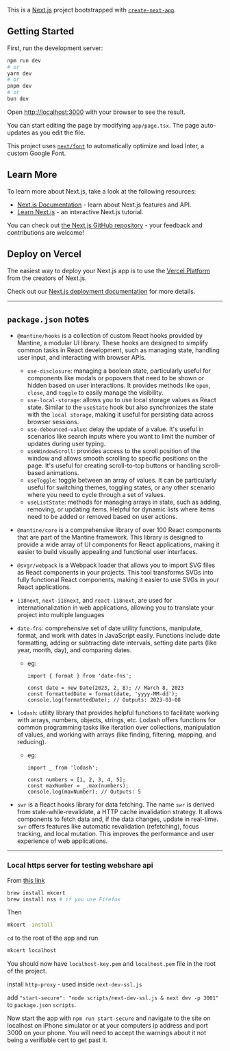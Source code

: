 This is a [Next.js](https://nextjs.org/) project bootstrapped with [`create-next-app`](https://github.com/vercel/next.js/tree/canary/packages/create-next-app).

## Getting Started

First, run the development server:

```bash
npm run dev
# or
yarn dev
# or
pnpm dev
# or
bun dev
```

Open [http://localhost:3000](http://localhost:3000) with your browser to see the result.

You can start editing the page by modifying `app/page.tsx`. The page auto-updates as you edit the file.

This project uses [`next/font`](https://nextjs.org/docs/basic-features/font-optimization) to automatically optimize and load Inter, a custom Google Font.

## Learn More

To learn more about Next.js, take a look at the following resources:

- [Next.js Documentation](https://nextjs.org/docs) - learn about Next.js features and API.
- [Learn Next.js](https://nextjs.org/learn) - an interactive Next.js tutorial.

You can check out [the Next.js GitHub repository](https://github.com/vercel/next.js/) - your feedback and contributions are welcome!

## Deploy on Vercel

The easiest way to deploy your Next.js app is to use the [Vercel Platform](https://vercel.com/new?utm_medium=default-template&filter=next.js&utm_source=create-next-app&utm_campaign=create-next-app-readme) from the creators of Next.js.

Check out our [Next.js deployment documentation](https://nextjs.org/docs/deployment) for more details.


---

## `package.json` notes

- `@mantine/hooks` is a collection of custom React hooks provided by Mantine, a modular UI library. These hooks are designed to simplify common tasks in React development, such as managing state, handling user input, and interacting with browser APIs.

    - `use-disclosure`: managing a boolean state, particularly useful for components like modals or popovers that need to be shown or hidden based on user interactions. It provides methods like `open`, `close`, and `toggle` to easily manage the visibility.
    - `use-local-storage`: allows you to use local storage values as React state. Similar to the `useState` hook but also synchronizes the state with the `local storage`, making it useful for persisting data across browser sessions.
    - `use-debounced-value`: delay the update of a value. It's useful in scenarios like search inputs where you want to limit the number of updates during user typing.
    - `useWindowScroll`: provides access to the scroll position of the window and allows smooth scrolling to specific positions on the page. It's useful for creating scroll-to-top buttons or handling scroll-based animations.
    - `useToggle`: toggle between an array of values. It can be particularly useful for switching themes, toggling states, or any other scenario where you need to cycle through a set of values.
    - `useListState`: methods for managing arrays in state, such as adding, removing, or updating items. Helpful for dynamic lists where items need to be added or removed based on user actions.


- `@mantine/core` is a comprehensive library of over 100 React components that are part of the Mantine framework. This library is designed to provide a wide array of UI components for React applications, making it easier to build visually appealing and functional user interfaces.


- `@svgr/webpack` is a Webpack loader that allows you to import SVG files as React components in your projects. This tool transforms SVGs into fully functional React components, making it easier to use SVGs in your React applications.


- `i18next`, `next-i18next`, and `react-i18next`, are used for internationalization in web applications, allowing you to translate your project into multiple languages


- `date-fns`: comprehensive set of date utility functions, manipulate, format, and work with dates in JavaScript easily. Functions include date formatting, adding or subtracting date intervals, setting date parts (like year, month, day), and comparing dates.

    - eg:
        ```
        import { format } from 'date-fns';
        
        const date = new Date(2023, 2, 8); // March 8, 2023
        const formattedDate = format(date, 'yyyy-MM-dd');
        console.log(formattedDate); // Outputs: 2023-03-08
        ```

- `lodash`: utility library that provides helpful functions to facilitate working with arrays, numbers, objects, strings, etc. Lodash offers functions for common programming tasks like iteration over collections, manipulation of values, and working with arrays (like finding, filtering, mapping, and reducing).

    - eg:
        ```
        import _ from 'lodash';
        
        const numbers = [1, 2, 3, 4, 5];
        const maxNumber = _.max(numbers);
        console.log(maxNumber); // Outputs: 5
        ```

- `swr` is a React hooks library for data fetching. The name `swr` is derived from stale-while-revalidate, a HTTP cache invalidation strategy. It allows components to fetch data and, if the data changes, update in real-time. `swr` offers features like automatic revalidation (refetching), focus tracking, and local mutation. This improves the performance and user experience of web applications.

---

### Local https server for testing webshare api

From [this link](https://web.dev/how-to-use-local-https/)

```sh
brew install mkcert
brew install nss # if you use Firefox
```

Then

```sh
mkcert -install
```

`cd` to the root of the app and run

```sh
mkcert localhost
```

You should now have `localhost-key.pem` and `localhost.pem` file in the root of the project.

install `http-proxy` - used inside `next-dev-ssl.js`

add `"start-secure": "node scripts/next-dev-ssl.js & next dev -p 3001"` to `package.json` `scripts`.

Now start the app with `npm run start-secure` and navigate to the site on localhost on iPhone simulator or at your computers ip address and port 3000 on your phone. You will need to accept the warnings about it not being a verifiable cert to get past it.
